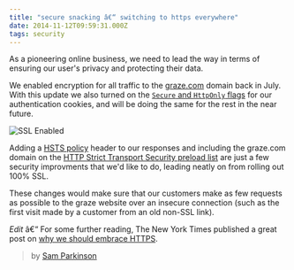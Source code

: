 ```yaml
---
title: "secure snacking â€“ switching to https everywhere"
date: 2014-11-12T09:59:31.000Z
tags: security
---
```


As a pioneering online business, we need to lead the way in terms of ensuring our user's privacy and protecting their data.

We enabled encryption for all traffic to the [graze.com](https://graze.com) domain back in July. With this update we also turned on the [`Secure` and `HttpOnly` flags][1] for our authentication cookies, and will be doing the same for the rest in the near future.

![SSL Enabled](https://d29heo999a0e0g.cloudfront.net/c6b4e3a5b09e9518f1c8a0efe59d56ce.png)

Adding a [HSTS policy][2] header to our responses and including the graze.com domain on the [HTTP Strict Transport Security preload list][3] are just a few security improvments that we'd like to do, leading neatly on from rolling out 100% SSL.

These changes would make sure that our customers make as few requests as possible to the graze website over an insecure connection (such as the first visit made by a customer from an old non-SSL link).

*Edit* â€“ For some further reading, The New York Times published a great post on [why we should embrace HTTPS][4].

> by [Sam Parkinson](https://github.com/sjparkinson)

[1]: https://en.wikipedia.org/wiki/HTTP_cookie#Secure_and_HttpOnly
[2]: https://en.wikipedia.org/wiki/HTTP_Strict_Transport_Security
[3]: http://www.chromium.org/sts
[4]: http://open.blogs.nytimes.com/2014/11/13/embracing-https/